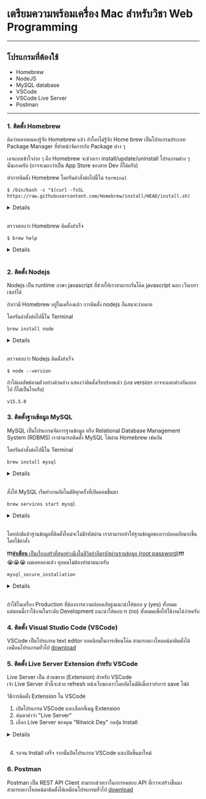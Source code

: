 # เตรียมความพร้อมเครื่อง Mac สำหรับวิชา Web Programming

---

## โปรแกรมที่ต้องใช้
* Homebrew
* NodeJS
* MySQL database
* VSCode
* VSCode Live Server
* Postman

---

### 1. ติดตั้ง Homebrew

คิดว่าหลายคนคงรู้จัก Homebrew แล้ว ถ้าใครไม่รู้่จัก Home brew เป็นโปรแกรมประเภท Package Manager ที่ทำหน้าจัดการกับ Package ต่าง ๆ  
  
เอาแบบเข้าใจง่าย ๆ คือ Homebrew จะช่วยเรา install/update/uninstall โปรแกรมต่าง ๆ นั่นเองครับ 
(อาจจะมองว่าเป็น App Store ของสาย Dev ก็ได้ครับ)

ทำการติดตั้ง Homebrew โดยรันคำสั่งต่อไปนี้ใน `terminal`
```
$ /bin/bash -c "$(curl -fsSL https://raw.githubusercontent.com/Homebrew/install/HEAD/install.sh)
```

<details>
    1. เปิด `Terminal`
    <img src="imgs/open-terminal.png"/><br/>
    2. Paste คำสั่งต้านบนลงไปใน Terminal และกด Enter
    <img src="imgs/terminal.png" /><br/>
    3. กรอกรหัสผ่าน
    <img src="imgs/terminal-password.png"/>

</details>  
<br>

ตรวจสอบว่า Homebrew ติดตั้งสำเร็จ
```
$ brew help
```

<details>
    <img src="imgs/brew-help.png" />
</details>
<br>

### 2. ติดตั้ง Nodejs

Nodejs เป็น runtime ภาษา javascript ที่ช่วยให้เราสามารถรันโค๊ด javascript นอก เว็บเบราเซอร์ได้

ถ้าเรามี Homebrew อยู่ในเครื่องแล้ว การติดตั้ง nodejs ก็แสนจะง่ายดาย

โดยรันคำสั่งต่อไปนี้ใน Terminal
```
brew install node
```

<details>
    <img src="imgs/install-nodejs.png" />
</details>
<br>

ตรวจสอบว่า Nodejs ติดตั้งสำเร็จ
```
$ node --version
```

ถ้าได้ผลลัพธ์ตามตัวอย่างด้านล่าง แสดงว่าติดตั้งเรียบร้อยแล้ว (เลข version อาจจะแตกต่างกันออกไป ก็ไม่เป็นไรครับ)
```
v15.5.0
```

### 3. ติดตั้งฐานข้อมูล MySQL

MySQL เป็นโปรแกรมจัดการฐานข้อมูล หรือ Relational Database Management System (RDBMS)
เราสามารถติดตั้ง MySQL ได้ผ่าน Homebrew เช่นกัน

โดยรันคำสั่งต่อไปนี้ใน Terminal
```
brew install mysql
```

<details>
    <img src="imgs/install-mysql.png" />
</details>
<br>

สั่งให้ MySQL เริ่มทำงานอัตโนมัติทุกครั้งที่เปิดคอมขึ้นมา
```
brew services start mysql
```
<details>
    <img src="imgs/install-mysql-start-service.png" />
</details>
<br>

โดยปกติแล้วฐานข้อมูลที่ติดตั้งใหม่จะไม่มีรหัสผ่าน เราสามารถทำให้ฐานข้อมูลของเราปลอดภัยมากขี้นโดยใช้คำสั่ง

❗️❗️❗️<ins>**คำเตือน** เป็นเรื่องเศร้าที่สุดอย่างนึงในชีวิตถ้าลืมรหัสผ่านฐานข้อมูล (root password)</ins>❗️❗️❗️  
😭😭😭 ผมเคยลองแล้ว ทุกคนไม่ต้องทำตามนะครับ
```
mysql_secure_installation
```
<details>
    <img src="imgs/install-mysql-secure-server.png" />
</details>
<br>

ถ้าใช้ในเครื่อง Production ที่ต้องการความปลอดภัยสูงแนะนำให้ตอบ y (yes) ทั้งหมด  
แต่ตอนนี้เราใช้งานในระดับ Development แนะนำให้ตอบ n (no) ทั้งหมดเพื่อให้ใช้งานได้ง่ายครับ  


### 4. ติดตั้ง Visual Studio Code (VSCode)
VSCode เป็นโปรแกรม text editor ยอดนิยมในการเขียนโค๊ด สามารถดาวโหลดน์มาติดตั้งได้เหมือนโปรแกรมทั่วไป [download](https://code.visualstudio.com/)


### 5. ติดตั้ง Live Server Extension สำหรับ VSCode
Live Server เป็น ส่วนขยาย (Extension) สำหรับ VSCode  
เจ้า Live Server ตัวนี้จะช่วย refresh หน้าเว็บของเราโดยอัตโนมัติเมื่อเราทำการ save ไฟล์

วิธีการติดตั้ง Extension ใน VSCode
1. เปิดโปรแกรม VSCode และเลือกที่เมนู Extension 
2. ค้นหาคำว่า "Live Server"
3. เลือก Live Server ของคุณ "Ritwick Dey" กดปุ่ม Install
<details>
    <img src="imgs/live-server-extension.png">
</details>
<br>

4. รอจน Install เสร็จ จากนั้นปิดโปรแกรม VSCode และเปิดขึ้นมาใหม่


### 6. Postman
Postman เป็น REST API Client สามารถช่วยเราในการทดสอบ API ที่เราจะสร้างขึ้นมา  
สามารถดาวโหลดน์มาติดตั้งได้เหมือนโปรแกรมทั่วไป [download](https://www.postman.com/downloads/)